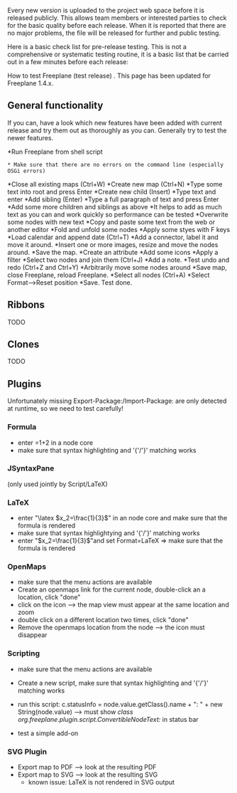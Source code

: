 Every new version is uploaded to the project web space before it is released publicly. This allows team members or interested parties to check for the basic quality before each release. When it is reported that there are no major problems, the file will be released for further and public testing. 

Here is a basic check list for pre-release testing. This is not a comprehensive or systematic testing routine, it is a basic list that be carried out in a few minutes before each release: 

How to test Freeplane (test release) . This page has been updated for Freeplane 1.4.x.

## General functionality

If you can, have a look which new features have been added with current release and try them out as thoroughly as you can. Generally try to test the newer features. 

*Run Freeplane from shell script 

    * Make sure that there are no errors on the command line (especially OSGi errors)
*Close all existing maps (Ctrl+W) 
*Create new map (Ctrl+N) 
*Type some text into root and press Enter 
*Create new child (Insert) 
*Type text and enter 
*Add sibling (Enter) 
*Type a full paragraph of text and press Enter 
*Add some more children and siblings as above 
*It helps to add as much text as you can and work quickly so performance can be tested 
*Overwrite some nodes with new text 
*Copy and paste some text from the web or another editor 
*Fold and unfold some nodes 
*Apply some styes with F keys 
*Load calendar and append date (Ctrl+T) 
*Add a connector, label it and move it around. 
*Insert one or more images, resize and move the nodes around. 
*Save the map. 
*Create an attribute 
*Add some icons 
*Apply a filter 
*Select two nodes and join them (Ctrl+J) 
*Add a note. 
*Test undo and redo (Ctrl+Z and Ctrl+Y) 
*Arbitrarily move some nodes around 
*Save map, close Freeplane, reload Freeplane. 
*Select all nodes (Ctrl+A) 
*Select Format--&gt;Reset position 
*Save. Test done.

## Ribbons
TODO

## Clones
TODO

## Plugins
Unfortunately missing Export-Package:/Import-Package: are only detected at runtime, so we need to test carefully!

### Formula

* enter =1+2 in a node core
* make sure that syntax highlighting and '{'/'}' matching works

### JSyntaxPane
(only used jointly by Script/LaTeX)

### LaTeX

* enter "\latex $x_2=\frac{1}{3}$" in an node core and make sure that the formula is rendered
* make sure that syntax highlightying and '{'/'}' matching works
* enter "$x_2=\frac{1}{3}$"and set Format=LaTeX => make sure that the formula is rendered

### OpenMaps

* make sure that the menu actions are available
* Create an openmaps link for the current node, double-click an a location, click "done"
* click on the icon --> the map view must appear at the same location and zoom
* double click on a different location two times, click "done"
* Remove the openmaps location from the node --> the icon must disappear

### Scripting

* make sure that the menu actions are available
* Create a new script, make sure that syntax highlighting and '{'/'}' matching works
* run this script:
    c.statusInfo = node.value.getClass().name + ": " + new String(node.value)
--> must show *class org.freeplane.plugin.script.ConvertibleNodeText: <node text>* in status bar

* test a simple add-on

### SVG Plugin

* Export map to PDF --> look at the resulting PDF
* Export map to SVG --> look at the resulting SVG
    * known issue: LaTeX is not rendered in SVG output

<!-- ({Category:Coding}) -->

